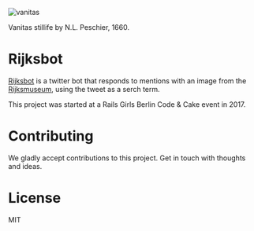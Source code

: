 
![vanitas]()

Vanitas stillife by N.L. Peschier, 1660.

# Rijksbot

[Rijksbot](https://twitter.com/Rijks_bot/with_replies) is a twitter bot that responds to mentions with an image from the [Rijksmuseum](https://www.rijksmuseum.nl/), using the tweet as a serch term. 

This project was started at a Rails Girls Berlin Code & Cake event in 2017.

# Contributing
We gladly accept contributions to this project. Get in touch with thoughts and ideas. 

# License
MIT
